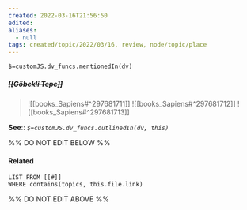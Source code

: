 ```yaml
---
created: 2022-03-16T21:56:50 
edited: 
aliases:
  - null
tags: created/topic/2022/03/16, review, node/topic/place
---
```

`$=customJS.dv_funcs.mentionedIn(dv)`

##### <s class="topic-title">[[Göbekli Tepe]]</s>


> ![[books_Sapiens#^297681711]]
> ![[books_Sapiens#^297681712]]
> ![[books_Sapiens#^297681713]]






**See**::
*`$=customJS.dv_funcs.outlinedIn(dv, this)`*

%% DO NOT EDIT BELOW %%

#### Related 

```dataview
LIST FROM [[#]]
WHERE contains(topics, this.file.link)
```
%% DO NOT EDIT ABOVE %%
